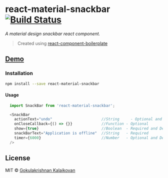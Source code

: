 # react-material-snackbar [![Build Status](https://travis-ci.org/gokulkrishh/react-material-snackbar.svg?branch=master)](https://travis-ci.org/gokulkrishh/react-material-snackbar)

*A material design snackbar react component.*


> Created using [react-component-boilerplate](https://gokulkrishh.github.io/react-component-boilerplate/)

## [Demo](https://gokulkrishh.github.io/react-material-snackbar/demo/)

### Installation

```sh
npm install --save react-material-snackbar
```

#### Usage

```js
  import SnackBar from 'react-material-snackbar';

  <SnackBar
    actionText="undo"                      //String 	- Optional and Default - `close`
    onCloseCallback={() => {}}             //Function - Optional
    show={true}                            //Boolean  - Required and Default - `false`
    snackBarText="Application is offline"  //String   - Required
    timer={6000}                           //Number   - Optional and Default - `4000` (4 secs)
  />
```

## License

MIT © [Gokulakrishnan Kalaikovan](https://github.com/gokulkrishh)
